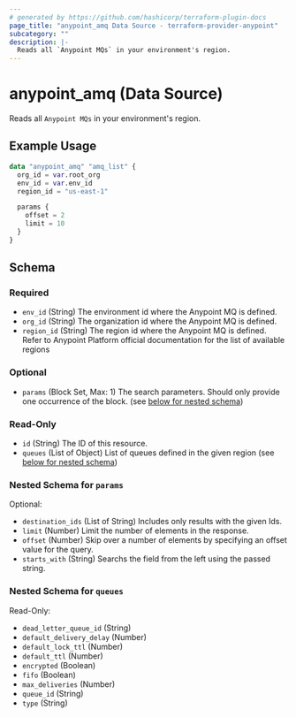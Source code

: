 ```yaml
---
# generated by https://github.com/hashicorp/terraform-plugin-docs
page_title: "anypoint_amq Data Source - terraform-provider-anypoint"
subcategory: ""
description: |-
  Reads all `Anypoint MQs` in your environment's region.
---
```


# anypoint_amq (Data Source)

Reads all `Anypoint MQs` in your environment's region.

## Example Usage

```terraform
data "anypoint_amq" "amq_list" {
  org_id = var.root_org
  env_id = var.env_id
  region_id = "us-east-1"

  params {
    offset = 2
    limit = 10
  }
}
```

<!-- schema generated by tfplugindocs -->
## Schema

### Required

- `env_id` (String) The environment id where the Anypoint MQ is defined.
- `org_id` (String) The organization id where the Anypoint MQ is defined.
- `region_id` (String) The region id where the Anypoint MQ is defined. Refer to Anypoint Platform official documentation for the list of available regions

### Optional

- `params` (Block Set, Max: 1) The search parameters. Should only provide one occurrence of the block. (see [below for nested schema](#nestedblock--params))

### Read-Only

- `id` (String) The ID of this resource.
- `queues` (List of Object) List of queues defined in the given region (see [below for nested schema](#nestedatt--queues))

<a id="nestedblock--params"></a>
### Nested Schema for `params`

Optional:

- `destination_ids` (List of String) Includes only results with the given Ids.
- `limit` (Number) Limit the number of elements in the response.
- `offset` (Number) Skip over a number of elements by specifying an offset value for the query.
- `starts_with` (String) Searchs the field from the left using the passed string.


<a id="nestedatt--queues"></a>
### Nested Schema for `queues`

Read-Only:

- `dead_letter_queue_id` (String)
- `default_delivery_delay` (Number)
- `default_lock_ttl` (Number)
- `default_ttl` (Number)
- `encrypted` (Boolean)
- `fifo` (Boolean)
- `max_deliveries` (Number)
- `queue_id` (String)
- `type` (String)


